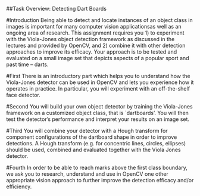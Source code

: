 ##Task Overview: Detecting Dart Boards

#Introduction
Being able to detect and locate instances of an object class in images is important for many computer vision applicationsas well as an ongoing area of research. This assignment requires you 1) to experiment with the Viola-Jones object detection framework as discussed in the lectures and provided by OpenCV, and 2) combine it with other detection approaches to improve its efficacy. Your approach is to be tested and evaluated on a small image set that depicts aspects of a popular sport and past time – darts.

#First
There is an introductory part which helps you to understand how the Viola-Jones detector can be used in OpenCV and lets you experience how it operates in practice. In particular, you will experiment with an off-the-shelf face detector.

#Second
You will build your own object detector by training the Viola-Jones framework on a customized object class, that is `dartboards’. You will then test the detector’s performance and interpret your results on an image set.

#Third
You will combine your detector with a Hough transform for component configurations of the dartboard shape in order to improve detections. A Hough transform (e.g. for concentric lines, circles, ellipses) should be used, combined and evaluated together with the Viola Jones detector.

#Fourth
In order to be able to reach marks above the first class boundary, we ask you to research, understand and use in OpenCV one other appropriate vision approach to further improve the detection efficacy and/or efficiency.
